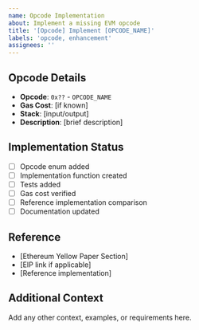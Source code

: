 ```yaml
---
name: Opcode Implementation
about: Implement a missing EVM opcode
title: '[Opcode] Implement [OPCODE_NAME]'
labels: 'opcode, enhancement'
assignees: ''
---
```


## Opcode Details
- **Opcode**: `0x??` - `OPCODE_NAME`
- **Gas Cost**: [if known]
- **Stack**: [input/output]
- **Description**: [brief description]

## Implementation Status
- [ ] Opcode enum added
- [ ] Implementation function created
- [ ] Tests added
- [ ] Gas cost verified
- [ ] Reference implementation comparison
- [ ] Documentation updated

## Reference
- [Ethereum Yellow Paper Section]
- [EIP link if applicable]
- [Reference implementation]

## Additional Context
Add any other context, examples, or requirements here.

